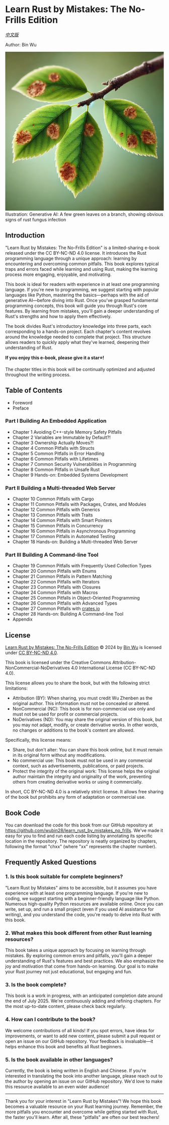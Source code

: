 # Learn Rust by Mistakes: The No-Frills Edition
[*中文版*](README_zh.md)

Author: Bin Wu

![image-cover.webp](image-cover.webp)
Illustration: Generative AI: A few green leaves on a branch, showing obvious signs of rust fungus infection

## Introduction

"Learn Rust by Mistakes: The No-Frills Edition" is a limited-sharing e-book released under the CC BY-NC-ND 4.0 license. It introduces the Rust programming language through a unique approach: learning by encountering and overcoming common pitfalls. This book explores typical traps and errors faced while learning and using Rust, making the learning process more engaging, enjoyable, and motivating.

This book is ideal for readers with experience in at least one programming language. If you're new to programming, we suggest starting with popular languages like Python, mastering the basics—perhaps with the aid of generative AI—before diving into Rust. Once you've grasped fundamental programming concepts, this book will guide you through Rust's core features. By learning from mistakes, you'll gain a deeper understanding of Rust's strengths and how to apply them effectively.

The book divides Rust's introductory knowledge into three parts, each corresponding to a hands-on project. Each chapter's content revolves around the knowledge needed to complete that project. This structure allows readers to quickly apply what they've learned, deepening their understanding of Rust.

**If you enjoy this e-book, please give it a star⭐️!**

The chapter titles in this book will be continually optimized and adjusted throughout the writing process.

## Table of Contents

- Foreword
- Preface

### Part I Building An Embedded Application

- Chapter 1 Avoiding C++-style Memory Safety Pitfalls
- Chapter 2 Variables are Immutable by Default?!
- Chapter 3 Ownership Actually Moves?!
- Chapter 4 Common Pitfalls with Structs
- Chapter 5 Common Pitfalls in Error Handling
- Chapter 6 Common Pitfalls with Lifetimes
- Chapter 7 Common Security Vulnerabilities in Programming
- Chapter 8 Common Pitfalls in Unsafe Rust
- Chapter 9 Hands-on: Embedded Systems Development

### Part II Building a Multi-threaded Web Server

- Chapter 10 Common Pitfalls with Cargo
- Chapter 11 Common Pitfalls with Packages, Crates, and Modules
- Chapter 12 Common Pitfalls with Generics
- Chapter 13 Common Pitfalls with Traits
- Chapter 14 Common Pitfalls with Smart Pointers
- Chapter 15 Common Pitfalls in Concurrency
- Chapter 16 Common Pitfalls in Asynchronous Programming
- Chapter 17 Common Pitfalls in Automated Testing
- Chapter 18 Hands-on: Building a Multi-threaded Web Server

### Part III Building A Command-line Tool

- Chapter 19 Common Pitfalls with Frequently Used Collection Types
- Chapter 20 Common Pitfalls with Enums
- Chapter 21 Common Pitfalls in Pattern Matching
- Chapter 22 Common Pitfalls with Iterators
- Chapter 23 Common Pitfalls with Closures
- Chapter 24 Common Pitfalls with Macros
- Chapter 25 Common Pitfalls in Object-Oriented Programming
- Chapter 26 Common Pitfalls with Advanced Types
- Chapter 27 Common Pitfalls with [crates.io](http://crates.io/)
- Chapter 28 Hands-on: Building A Command-line Tool
- Appendix

## License

[Learn Rust by Mistakes: The No-Frills Edition](https://github.com/wubin28/learn_rust_by_mistakes_no_frills) © 2024 by [Bin Wu](https://github.com/wubin28) is licensed under [CC BY-NC-ND 4.0](https://creativecommons.org/licenses/by-nc-nd/4.0/?ref=chooser-v1).

This book is licensed under the Creative Commons Attribution-NonCommercial-NoDerivatives 4.0 International License (CC BY-NC-ND 4.0).

This license allows you to share the book, but with the following strict limitations:

- Attribution (BY): When sharing, you must credit Wu Zhenben as the original author. This information must not be concealed or altered.
- NonCommercial (NC): This book is for non-commercial use only and must not be used for profit or commercial projects.
- NoDerivatives (ND): You may share the original version of this book, but you may not adapt, modify, or create derivative works. In other words, no changes or additions to the book's content are allowed.

Specifically, this license means:

- Share, but don't alter: You can share this book online, but it must remain in its original form without any modifications.
- No commercial use: This book must not be used in any commercial context, such as advertisements, publications, or paid projects.
- Protect the integrity of the original work: This license helps the original author maintain the integrity and originality of the work, preventing others from creating derivative works or using it commercially.

In short, CC BY-NC-ND 4.0 is a relatively strict license. It allows free sharing of the book but prohibits any form of adaptation or commercial use.

## Book Code

You can download the code for this book from our GitHub repository at https://github.com/wubin28/learn_rust_by_mistakes_no_frills. We've made it easy for you to find and run each code listing by annotating its specific location in the repository. The repository is neatly organized by chapters, following the format "chxx" (where "xx" represents the chapter number).

## Frequently Asked Questions

### 1. Is this book suitable for complete beginners?

"Learn Rust by Mistakes" aims to be accessible, but it assumes you have experience with at least one programming language. If you're new to coding, we suggest starting with a beginner-friendly language like Python. Numerous high-quality Python resources are available online. Once you can write, set up, and run a small project (even if you used AI assistance for writing), and you understand the code, you're ready to delve into Rust with this book.

### 2. What makes this book different from other Rust learning resources?

This book takes a unique approach by focusing on learning through mistakes. By exploring common errors and pitfalls, you'll gain a deeper understanding of Rust's features and best practices. We also emphasize the joy and motivation that come from hands-on learning. Our goal is to make your Rust journey not just educational, but engaging and fun.

### 3. Is the book complete?

This book is a work in progress, with an anticipated completion date around the end of July 2025. We're continuously adding and refining chapters. For the most up-to-date content, please check back regularly.

### 4. How can I contribute to the book?

We welcome contributions of all kinds! If you spot errors, have ideas for improvements, or want to add new content, please submit a pull request or open an issue on our GitHub repository. Your feedback is invaluable—it helps enhance this book and benefits all Rust beginners.

### 5. Is the book available in other languages?

Currently, the book is being written in English and Chinese. If you're interested in translating the book into another language, please reach out to the author by opening an issue on our GitHub repository. We'd love to make this resource available to an even wider audience!

---

Thank you for your interest in "Learn Rust by Mistakes"! We hope this book becomes a valuable resource on your Rust learning journey. Remember, the more pitfalls you encounter and overcome while getting started with Rust, the faster you'll learn. After all, these "pitfalls" are often our best teachers!